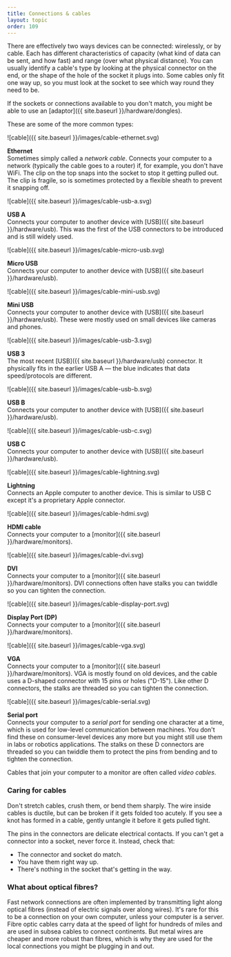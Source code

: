 ```yaml
---
title: Connections & cables
layout: topic
order: 109
---
```


There are effectively two ways devices can be connected: wirelessly, or by
cable. Each has different characteristics of capacity (what kind of data can be
sent, and how fast) and range (over what physical distance). You can usually
identify a cable's type by looking at the physical connector on the end, or the
shape of the hole of the socket it plugs into. Some cables only fit one way up,
so you must look at the socket to see which way round they need to be.

If the sockets or connections available to you don't match, you might be able
to use an [adaptor]({{ site.baseurl }}/hardware/dongles).

These are some of the more common types:

<div class="images-with-captions" markdown="1">
  
![cable]({{ site.baseurl }}/images/cable-ethernet.svg)

**Ethernet**  
Sometimes simply called a _network cable_. Connects your computer to a network
(typically the cable goes to a router) if, for example, you don't have WiFi.
The clip on the top snaps into the socket to stop it getting pulled out. The
clip is fragile, so is sometimes protected by a flexible sheath to prevent it
snapping off.


![cable]({{ site.baseurl }}/images/cable-usb-a.svg)

**USB A**  
Connects your computer to another device with
[USB]({{ site.baseurl }}/hardware/usb).
This was the first of the USB connectors to be introduced and is still widely
used. 


![cable]({{ site.baseurl }}/images/cable-micro-usb.svg)

**Micro USB**  
Connects your computer to another device with
[USB]({{ site.baseurl }}/hardware/usb).


![cable]({{ site.baseurl }}/images/cable-mini-usb.svg)

**Mini USB**  
Connects your computer to another device with
[USB]({{ site.baseurl }}/hardware/usb). These were mostly used on small devices
like cameras and phones.


![cable]({{ site.baseurl }}/images/cable-usb-3.svg)

**USB 3**  
The most recent [USB]({{ site.baseurl }}/hardware/usb) connector. It physically
fits in the earlier USB A — the blue indicates that data speed/protocols are
different.


![cable]({{ site.baseurl }}/images/cable-usb-b.svg)

**USB B**  
Connects your computer to another device with
[USB]({{ site.baseurl }}/hardware/usb).


![cable]({{ site.baseurl }}/images/cable-usb-c.svg)

**USB C**  
Connects your computer to another device with
[USB]({{ site.baseurl }}/hardware/usb). 


![cable]({{ site.baseurl }}/images/cable-lightning.svg)

**Lightning**  
Connects an Apple computer to another device. This is similar to USB&nbsp;C
except it's a proprietary Apple connector.


![cable]({{ site.baseurl }}/images/cable-hdmi.svg)

**HDMI cable**  
Connects your computer to a
[monitor]({{ site.baseurl }}/hardware/monitors).


![cable]({{ site.baseurl }}/images/cable-dvi.svg)

**DVI**  
Connects your computer to a
[monitor]({{ site.baseurl }}/hardware/monitors).
DVI connections often have stalks you can twiddle so you can tighten the
connection.


![cable]({{ site.baseurl }}/images/cable-display-port.svg)

**Display Port (DP)**  
Connects your computer to a
[monitor]({{ site.baseurl }}/hardware/monitors).


![cable]({{ site.baseurl }}/images/cable-vga.svg)

**VGA**  
Connects your computer to a
[monitor]({{ site.baseurl }}/hardware/monitors).
VGA is mostly found on old devices, and the cable uses a D-shaped connector
with 15 pins or holes ("D-15"). Like other D connectors, the stalks are
threaded so you can tighten the connection.


![cable]({{ site.baseurl }}/images/cable-serial.svg)

**Serial port**  
Connects your computer to a _serial port_ for sending one character at a time,
which is used for low-level communication between machines. You don't find
these on consumer-level devices any more but you might still use them in labs
or robotics applications. The stalks on these D connectors are threaded so you
can twiddle them to protect the pins from bending and to tighten the connection.

</div>

Cables that join your computer to a monitor are often called _video cables_.

### Caring for cables

Don't stretch cables, crush them, or bend them sharply. The wire inside cables
is ductile, but can be broken if it gets folded too acutely. If you see a knot
has formed in a cable, gently untangle it before it gets pulled tight.

The pins in the connectors are delicate electrical contacts. If you can't get a
connector into a socket, never force it. Instead, check that:

* The connector and socket do match.
* You have them right way up.
* There's nothing in the socket that's getting in the way.

### What about optical fibres?

Fast network connections are often implemented by transmitting light along
optical fibres (instead of electric signals over along wires). It's rare for
this to be a connection on your own computer, unless your computer is a server.
Fibre optic cables carry data at the speed of light for hundreds of miles and
are used in subsea cables to connect continents. But metal wires are cheaper
and more robust than fibres, which is why they are used for the local
connections you might be plugging in and out.






